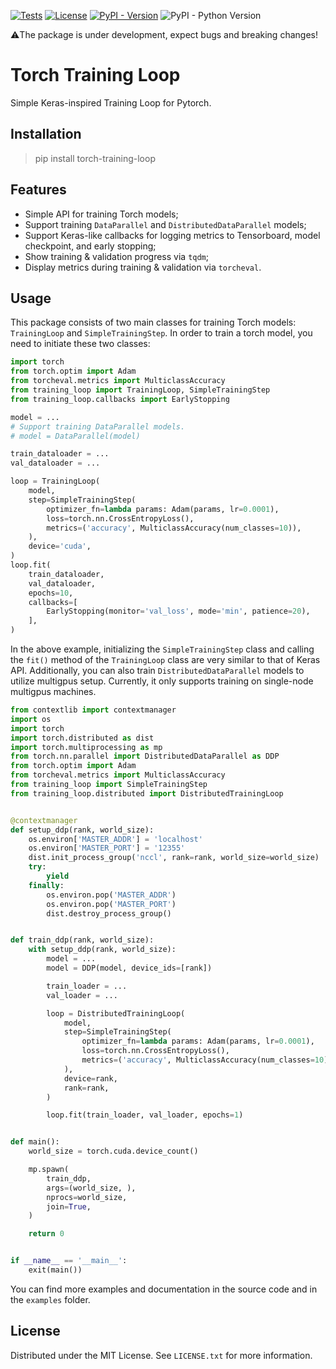 [![Tests](https://github.com/beekill95/torch-training-loop/actions/workflows/python-package.yml/badge.svg?branch=main)](https://github.com/beekill95/torch-training-loop/actions?query=workflow:"Tests")
[![License](https://img.shields.io/badge/License-MIT-blue)](#license)
[![PyPI - Version](https://img.shields.io/pypi/v/torch-training-loop)](https://pypi.org/project/torch-training-loop/)
![PyPI - Python Version](https://img.shields.io/pypi/pyversions/torch-training-loop)

⚠️The package is under development, expect bugs and breaking changes!

# Torch Training Loop

Simple Keras-inspired Training Loop for Pytorch.

## Installation

> pip install torch-training-loop

## Features

* Simple API for training Torch models;
* Support training `DataParallel` and `DistributedDataParallel` models;
* Support Keras-like callbacks for logging metrics to Tensorboard, model checkpoint,
and early stopping;
* Show training & validation progress via `tqdm`;
* Display metrics during training & validation via `torcheval`.

## Usage

This package consists of two main classes for training Torch models:
`TrainingLoop` and `SimpleTrainingStep`.
In order to train a torch model, you need to initiate these two classes:

```python
import torch
from torch.optim import Adam
from torcheval.metrics import MulticlassAccuracy
from training_loop import TrainingLoop, SimpleTrainingStep
from training_loop.callbacks import EarlyStopping

model = ...
# Support training DataParallel models.
# model = DataParallel(model)

train_dataloader = ...
val_dataloader = ...

loop = TrainingLoop(
    model,
    step=SimpleTrainingStep(
        optimizer_fn=lambda params: Adam(params, lr=0.0001),
        loss=torch.nn.CrossEntropyLoss(),
        metrics=('accuracy', MulticlassAccuracy(num_classes=10)),
    ),
    device='cuda',
)
loop.fit(
    train_dataloader,
    val_dataloader,
    epochs=10,
    callbacks=[
        EarlyStopping(monitor='val_loss', mode='min', patience=20),
    ],
)
```

In the above example, initializing the `SimpleTrainingStep` class and
calling the `fit()` method of the `TrainingLoop` class are very similar to that of Keras API.
Additionally, you can also train `DistributedDataParallel` models to utilize multigpus setup.
Currently, it only supports training on single-node multigpus machines.

```python
from contextlib import contextmanager
import os
import torch
import torch.distributed as dist
import torch.multiprocessing as mp
from torch.nn.parallel import DistributedDataParallel as DDP
from torch.optim import Adam
from torcheval.metrics import MulticlassAccuracy
from training_loop import SimpleTrainingStep
from training_loop.distributed import DistributedTrainingLoop


@contextmanager
def setup_ddp(rank, world_size):
    os.environ['MASTER_ADDR'] = 'localhost'
    os.environ['MASTER_PORT'] = '12355'
    dist.init_process_group('nccl', rank=rank, world_size=world_size)
    try:
        yield
    finally:
        os.environ.pop('MASTER_ADDR')
        os.environ.pop('MASTER_PORT')
        dist.destroy_process_group()


def train_ddp(rank, world_size):
    with setup_ddp(rank, world_size):
        model = ...
        model = DDP(model, device_ids=[rank])

        train_loader = ...
        val_loader = ...

        loop = DistributedTrainingLoop(
            model,
            step=SimpleTrainingStep(
                optimizer_fn=lambda params: Adam(params, lr=0.0001),
                loss=torch.nn.CrossEntropyLoss(),
                metrics=('accuracy', MulticlassAccuracy(num_classes=10)),
            ),
            device=rank,
            rank=rank,
        )

        loop.fit(train_loader, val_loader, epochs=1)


def main():
    world_size = torch.cuda.device_count()

    mp.spawn(
        train_ddp,
        args=(world_size, ),
        nprocs=world_size,
        join=True,
    )

    return 0


if __name__ == '__main__':
    exit(main())
```

You can find more examples and documentation in the source code and in the `examples` folder.

## License

Distributed under the MIT License. See `LICENSE.txt` for more information.
